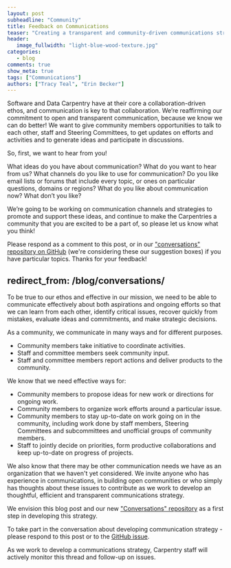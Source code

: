 ```yaml
---
layout: post
subheadline: "Community"
title: Feedback on Communications
teaser: "Creating a transparent and community-driven communications strategy."
header:
   image_fullwidth: "light-blue-wood-texture.jpg"
categories:
   - blog
comments: true
show_meta: true
tags: ["Communications"]
authors: ["Tracy Teal", "Erin Becker"]
---
```


Software and Data Carpentry have at their core a collaboration-driven ethos, and communication is key to that collaboration.
We’re reaffirming our commitment to open and transparent communication, because we know we can do better! We want to give community
members opportunities to talk to each other, staff and Steering Committees, to get updates on efforts and activities and to generate ideas
and participate in discussions.  

So, first, we want to hear from you!  

What ideas do you have about communication? What do you want to hear from us? What channels do you like to use for communication?
Do you like email lists or forums that include every topic, or ones on particular questions, domains or regions? What do you like about
communication now? What don’t you like?  

We’re going to be working on communication channels and strategies to promote and support these ideas, and continue to make the
Carpentries a community that you are excited to be a part of, so please let us know what you think!  

Please respond as a comment to this post, or in our
["conversations" repository on GitHub](https://github.com/carpentries/conversations/issues/1)
(we're considering these our suggestion boxes) if you have particular topics. Thanks for your feedback!

redirect_from: /blog/conversations/
-------

To be true to our ethos and effective in our mission, we need to be able to communicate effectively about both aspirations and ongoing efforts so that we can learn from each other, identify critical issues, recover quickly from mistakes, evaluate ideas and commitments, and make strategic decisions.  

As a community, we communicate in many ways and for different purposes.  

- Community members take initiative to coordinate activities.  
- Staff and committee members seek community input.  
- Staff and committee members report actions and deliver products to the community.  

We know that we need effective ways for:  

- Community members to propose ideas for new work or directions for ongoing work.  
- Community members to organize work efforts around a particular issue.  
- Community members to stay up-to-date on work going on in the community, including work done by staff members, Steering Committees and subcommittees and unofficial groups of community members.  
- Staff to jointly decide on priorities, form productive collaborations and keep up-to-date on progress of projects.  

We also know that there may be other communication needs we have as an organization that we haven't yet considered. We invite anyone who has experience in communications, in building open communities or who simply has thoughts about these issues to contribute as we
work to develop an thoughtful, efficient and transparent communications strategy.  

We envision this blog post and our new ["Conversations" repository](https://github.com/carpentries/conversations) as a first step in developing this strategy.  

To take part in the conversation about developing communication strategy - please respond to this post or to the [GitHub issue](https://github.com/carpentries/conversations/issues/1).  

As we work to develop a communications strategy, Carpentry staff will actively monitor this thread and follow-up on issues.
